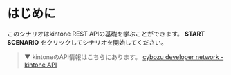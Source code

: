 # はじめに

このシナリオはkintone REST APIの基礎を学ぶことができます。
**START SCENARIO** をクリックしてシナリオを開始してください。

> ▼ kintoneのAPI情報はこちらにあります。
> [cybozu developer network - kintone API](https://developer.cybozu.io/hc/ja/articles/360028177472)